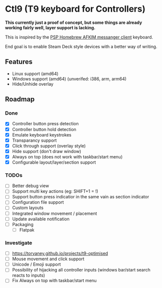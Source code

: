 # Ctl9 (T9 keyboard for Controllers)

__This currently just a proof of concept, but some things are already working fairly well, layer support is lacking.__

This is inspired by the [PSP Homebrew AFKIM messanger client](https://www.gamebrew.org/wiki/AFKIM_Away_From_Keyboard_Instant_Messenger_PSP) keyboard.

End goal is to enable Steam Deck style devices with a better way of writing.

## Features

- Linux support (amd64)
- Windows support (amd64) (unverifed: i386, arm, arm64)
- Hide/Unhide overlay

## Roadmap

### Done

- [x] Controller button press detection
- [x] Controller button hold detection
- [x] Emulate keyboard keystrokes
- [x] Transparancy support
- [x] Click through support (overlay style)
- [x] Hide support (don't draw window)
- [x] Always on top (does not work with taskbar/start menu)
- [x] Configurable layout/layer/section support

### TODOs

- [ ] Better debug view
- [ ] Support multi key actions (eg: SHIFT+1 = !)
- [ ] Support button press indicatior in the same vain as section indicator
- [ ] Configuration file support
- [ ] Custom layouts
- [ ] Integrated window movement / placement
- [ ] Update available notification
- [ ] Packaging
    - [ ] Flatpak

### Investigate

- [ ] https://torvaney.github.io/projects/t9-optimised
- [ ] Mouse movement and click support
- [ ] Unicode / Emoji support
- [ ] Possibility of hijacking all controller inputs (windows bar/start search reacts to inputs)
- [ ] Fix Always on top with taskbar/start menu
